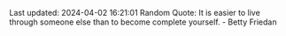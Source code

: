 Last updated: 2024-04-02 16:21:01
Random Quote: It is easier to live through someone else than to become complete yourself. - Betty Friedan